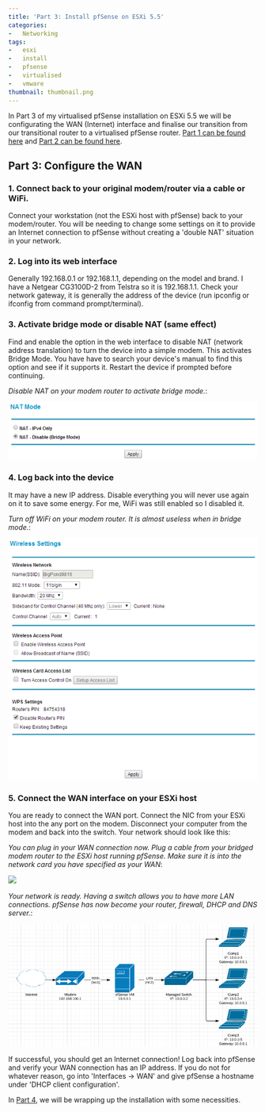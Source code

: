 ```yaml
---
title: 'Part 3: Install pfSense on ESXi 5.5'
categories:
-   Networking
tags:
-   esxi
-   install
-   pfsense
-   virtualised
-   vmware
thumbnail: thumbnail.png
---
```


In Part 3 of my virtualised pfSense installation on ESXi 5.5 we will be configurating the WAN (Internet) interface and finalise our transition from our transitional router to a virtualised pfSense router. [Part 1 can be found here](/part-1-install-pfsense-on-esxi-5-5/) and [Part 2 can be found here](/part-2-install-pfsense-esxi-5-5/).

<!-- more -->

## Part 3: Configure the WAN

### 1. Connect back to your original modem/router via a cable or WiFi.

Connect your workstation (not the ESXi host with pfSense) back to your modem/router. You will be needing to change some settings on it to provide an Internet connection to pfSense without creating a 'double NAT' situation in your network.

### 2. Log into its web interface

Generally 192.168.0.1 or 192.168.1.1, depending on the model and brand. I have a Netgear CG3100D-2 from Telstra so it is 192.168.1.1. Check your network gateway, it is generally the address of the device (run ipconfig or ifconfig from command prompt/terminal).

### 3. Activate bridge mode or disable NAT (same effect)

Find and enable the option in the web interface to disable NAT (network address translation) to turn the device into a simple modem. This activates Bridge Mode. You have have to search your device's manual to find this option and see if it supports it. Restart the device if prompted before continuing.

_Disable NAT on your modem router to activate bridge mode._:

![pfsense-nat](34.png)

### 4. Log back into the device

It may have a new IP address. Disable everything you will never use again on it to save some energy. For me, WiFi was still enabled so I disabled it.

_Turn off WiFi on your modem router. It is almost useless when in bridge mode._:

![pfsense-modem-disable-features](35.png)

### 5. Connect the WAN interface on your ESXi host

You are ready to connect the WAN port. Connect the NIC from your ESXi host into the any port on the modem. Disconnect your computer from the modem and back into the switch. Your network should look like this:

_You can plug in your WAN connection now. Plug a cable from your bridged modem router to the ESXi host running pfSense. Make sure it is into the network card you have specified as your WAN_:

![]("nd2.png")

_Your network is ready. Having a switch allows you to have more LAN connections. pfSense has now become your router, firewall, DHCP and DNS server._:

![the network we want to have](network-diagram.png)

If successful, you should get an Internet connection! Log back into pfSense and verify your WAN connection has an IP address. If you do not for whatever reason, go into 'Interfaces -> WAN' and give pfSense a hostname under 'DHCP client configuration'.

In [Part 4](/part-4-install-pfsense-esxi-5-5/), we will be wrapping up the installation with some necessities.

